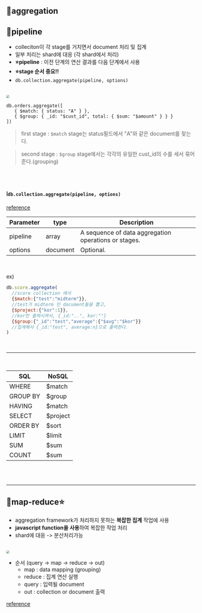 ## 📄aggregation

## 💬pipeline

- colleciton이 각 stage를 거치면서 document 처리 및 집계
- 일부 처리는 shard에 대응 (각 shard에서 처리)
- **⭐pipeline** : 이전 단계의 연산 결과를 다음 단계에서 사용
- **⭐stage 순서 중요!!**
- `db.collection.aggregate(pipeline, options)`

<br>

<img src="https://postfiles.pstatic.net/MjAyMDA4MjlfMTE2/MDAxNTk4NjMwMTQ3NzA3.z7t3o_RVKHWW-eL12p6iidKfW1wGuKyCgFkbVPdEMGwg.YUcl15hq3gCo8fO4kE5ZTLWjoZIaRPA9FRpH797YbzMg.PNG.mingyeung/image.png?type=w966" style="zoom:50%;" />

<br>

```
db.orders.aggregate([
   { $match: { status: "A" } },
   { $group: { _id: "$cust_id", total: { $sum: "$amount" } } }
])
```

> first stage : `$match` stage는 status필드에서 "A"와 같은 document를 찾는다.

> second stage : `$group` stage에서는 각각의 유일한 cust_id의 수를 세서 묶어준다.(grouping)

<br>

<br>

#### ❕`db.collection.aggregate(pipeline, options)`

[reference](https://docs.mongodb.com/manual/reference/method/db.collection.aggregate/#db.collection.aggregate)

| Parameter | type     | Description                                          |
| --------- | -------- | ---------------------------------------------------- |
| pipeline  | array    | A sequence of data aggregation operations or stages. |
| options   | document | Optional.                                            |

<br>

ex)

```javascript
db.score.aggregate(
  //score collection 에서
  {$match:{"test":"midterm"}},
  //test가 midterm 인 document들을 뽑고,
  {$project:{"kor":1}},
  //kor만 출력시켜서, {_id:"..", kor:""}
  {$group:{"_id":"test","average":{"$avg":"$kor"}}
  //집계해서 {_id:"test", average:n}으로 출력한다.
)
```

<br>

---

<br>

| SQL      | NoSQL    |
| -------- | -------- |
| WHERE    | $match   |
| GROUP BY | $group   |
| HAVING   | $match   |
| SELECT   | $project |
| ORDER BY | $sort    |
| LIMIT    | $limit   |
| SUM      | $sum     |
| COUNT    | $sum     |

<br>

<br>

---

## 💬map-reduce⭐

- aggregation framework가 처리하지 못하는 **복잡한 집계** 작업에 사용
- **javascript function을 사용**하여 복잡한 작업 처리
- shard에 대응 -> 분산처리가능

<br>

<img src="https://postfiles.pstatic.net/MjAyMDA4MjlfNTMg/MDAxNTk4NjMzNDQzOTY0.EyguTZJOLej5W3I5D8deJGRWS4AXmZC9SEQ0cnaxWLUg.zd57yZr98pewS0ZrCsF15x8WUWKktmlQUPgEDK32Tk4g.PNG.mingyeung/image.png?type=w966" style="zoom:50%;" />

- 순서  (query -> map -> reduce -> out)
  - map : data mapping (grouping)
  - reduce : 집계 연산 실행
  - query : 입력될 document
  - out : collection or document 출력

[reference](https://docs.mongodb.com/manual/core/map-reduce/)

<br>